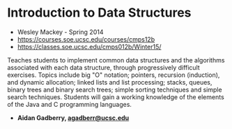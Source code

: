# Introduction to Data Structures
- Wesley Mackey - Spring 2014
- https://courses.soe.ucsc.edu/courses/cmps12b
- https://classes.soe.ucsc.edu/cmps012b/Winter15/

Teaches students to implement common data structures and the algorithms associated with each data structure, through progressively difficult exercises. Topics include big "O" notation; pointers, recursion (induction), and dynamic allocation; linked lists and list processing; stacks, queues, binary trees and binary search trees; simple sorting techniques and simple search techniques. Students will gain a working knowledge of the elements of the Java and C programming languages.
<br/>

- **Aidan Gadberry, agadberr@ucsc.edu**
